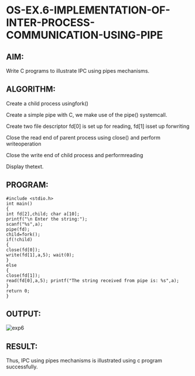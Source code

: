# OS-EX.6-IMPLEMENTATION-OF-INTER-PROCESS-COMMUNICATION-USING-PIPE

## AIM:
Write C programs to illustrate IPC using pipes mechanisms.

## ALGORITHM:
Create a child process usingfork()

Create a simple pipe with C, we make use of the pipe() systemcall.

Create two file descriptor fd[0] is set up for reading, fd[1] isset up forwriting

Close the read end of parent process using close() and perform writeoperation

Close the write end of child process and performreading

Display thetext.

## PROGRAM:
```
#include <stdio.h>
int main()
{
int fd[2],child; char a[10];
printf("\n Enter the string:");
scanf("%s",a);
pipe(fd);
child=fork();
if(!child)
{
close(fd[0]);
write(fd[1],a,5); wait(0);
}
else
{
close(fd[1]);
read(fd[0],a,5); printf("The string received from pipe is: %s",a);
}
return 0;
}
```
## OUTPUT:
![exp6](https://github.com/Reebak04/OS-EX.6-IMPLEMENTATION-OF-INTER-PROCESS-COMMUNICATION-USING-PIPE/assets/118364993/9c8acff9-6a79-4c60-86b3-50ad903981a7)

## RESULT:
Thus, IPC using pipes mechanisms is illustrated using c program successfully.
